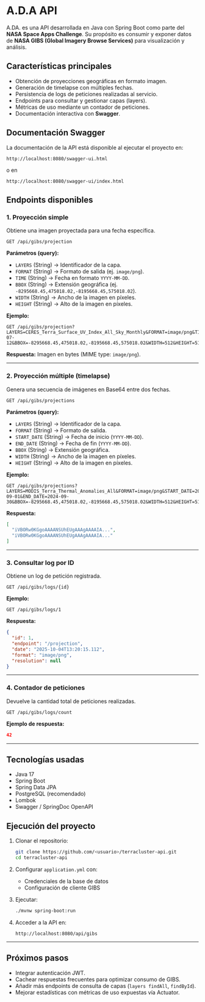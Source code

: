 # A.D.A API

A.DA. es una API desarrollada en Java con Spring Boot como parte del **NASA Space Apps Challenge**. Su propósito es consumir y exponer datos de **NASA GIBS (Global Imagery Browse Services)** para visualización y análisis.

## Características principales

* Obtención de proyecciones geográficas en formato imagen.
* Generación de timelapse con múltiples fechas.
* Persistencia de logs de peticiones realizadas al servicio.
* Endpoints para consultar y gestionar capas (layers).
* Métricas de uso mediante un contador de peticiones.
* Documentación interactiva con **Swagger**.

## Documentación Swagger

La documentación de la API está disponible al ejecutar el proyecto en:

```
http://localhost:8080/swagger-ui.html
```

o en

```
http://localhost:8080/swagger-ui/index.html
```

## Endpoints disponibles

### 1. Proyección simple

Obtiene una imagen proyectada para una fecha específica.

```http
GET /api/gibs/projection
```

**Parámetros (query):**

* `LAYERS` (String) → Identificador de la capa.
* `FORMAT` (String) → Formato de salida (ej. `image/png`).
* `TIME` (String) → Fecha en formato `YYYY-MM-DD`.
* `BBOX` (String) → Extensión geográfica (ej. `-8295668.45,475018.02,-8195668.45,575018.02`).
* `WIDTH` (String) → Ancho de la imagen en píxeles.
* `HEIGHT` (String) → Alto de la imagen en píxeles.

**Ejemplo:**

```
GET /api/gibs/projection?LAYERS=CERES_Terra_Surface_UV_Index_All_Sky_Monthly&FORMAT=image/png&TIME=2000-07-12&BBOX=-8295668.45,475018.02,-8195668.45,575018.02&WIDTH=512&HEIGHT=512
```

**Respuesta:**
Imagen en bytes (MIME type: `image/png`).

---

### 2. Proyección múltiple (timelapse)

Genera una secuencia de imágenes en Base64 entre dos fechas.

```http
GET /api/gibs/projections
```

**Parámetros (query):**

* `LAYERS` (String) → Identificador de la capa.
* `FORMAT` (String) → Formato de salida.
* `START_DATE` (String) → Fecha de inicio (`YYYY-MM-DD`).
* `END_DATE` (String) → Fecha de fin (`YYYY-MM-DD`).
* `BBOX` (String) → Extensión geográfica.
* `WIDTH` (String) → Ancho de la imagen en píxeles.
* `HEIGHT` (String) → Alto de la imagen en píxeles.

**Ejemplo:**

```
GET /api/gibs/projections?LAYERS=MODIS_Terra_Thermal_Anomalies_All&FORMAT=image/png&START_DATE=2024-09-01&END_DATE=2024-09-30&BBOX=-8295668.45,475018.02,-8195668.45,575018.02&WIDTH=512&HEIGHT=512
```

**Respuesta:**

```json
[
  "iVBORw0KGgoAAAANSUhEUgAAAgAAAAIA...",
  "iVBORw0KGgoAAAANSUhEUgAAAgAAAAIA..."
]
```

---

### 3. Consultar log por ID

Obtiene un log de petición registrada.

```http
GET /api/gibs/logs/{id}
```

**Ejemplo:**

```
GET /api/gibs/logs/1
```

**Respuesta:**

```json
{
  "id": 1,
  "endpoint": "/projection",
  "date": "2025-10-04T13:20:15.112",
  "format": "image/png",
  "resolution": null
}
```

---

### 4. Contador de peticiones

Devuelve la cantidad total de peticiones realizadas.

```http
GET /api/gibs/logs/count
```

**Ejemplo de respuesta:**

```json
42
```

---

## Tecnologías usadas

* Java 17
* Spring Boot
* Spring Data JPA
* PostgreSQL (recomendado)
* Lombok
* Swagger / SpringDoc OpenAPI

## Ejecución del proyecto

1. Clonar el repositorio:

   ```bash
   git clone https://github.com/<usuario>/terracluster-api.git
   cd terracluster-api
   ```

2. Configurar `application.yml` con:

   * Credenciales de la base de datos
   * Configuración de cliente GIBS

3. Ejecutar:

   ```bash
   ./mvnw spring-boot:run
   ```

4. Acceder a la API en:

   ```
   http://localhost:8080/api/gibs
   ```

---

## Próximos pasos

* Integrar autenticación JWT.
* Cachear respuestas frecuentes para optimizar consumo de GIBS.
* Añadir más endpoints de consulta de capas (`layers findAll`, `findById`).
* Mejorar estadísticas con métricas de uso expuestas vía Actuator.
